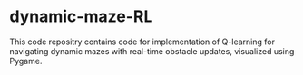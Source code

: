 # dynamic-maze-RL
This code repositry contains code for implementation of Q-learning for navigating dynamic mazes with real-time obstacle updates, visualized using Pygame.
